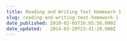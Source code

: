 ```yaml
---
title: Reading and Writing Text Homework 1
slug: reading-and-writing-text-homework-1
date_published: 2010-02-05T16:05:56.000Z
date_updated:   2014-03-29T23:41:20.000Z
---
```



